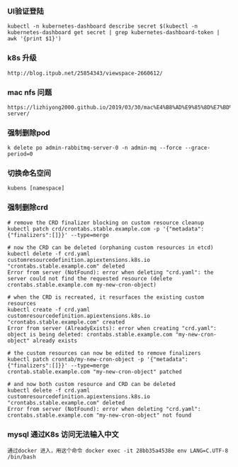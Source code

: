 ### UI验证登陆
    kubectl -n kubernetes-dashboard describe secret $(kubectl -n kubernetes-dashboard get secret | grep kubernetes-dashboard-token | awk '{print $1}')

### k8s 升级
    http://blog.itpub.net/25854343/viewspace-2660612/

### mac nfs 问题
    https://lizhiyong2000.github.io/2019/03/30/mac%E4%B8%AD%E9%85%8D%E7%BD%AEnfs-server/

### 强制删除pod
    k delete po admin-rabbitmq-server-0 -n admin-mq --force --grace-period=0
    
### 切换命名空间
    kubens [namespace]
    
### 强制删除crd
    # remove the CRD finalizer blocking on custom resource cleanup
    kubectl patch crd/crontabs.stable.example.com -p '{"metadata":{"finalizers":[]}}' --type=merge
    
    # now the CRD can be deleted (orphaning custom resources in etcd)
    kubectl delete -f crd.yaml 
    customresourcedefinition.apiextensions.k8s.io "crontabs.stable.example.com" deleted
    Error from server (NotFound): error when deleting "crd.yaml": the server could not find the requested resource (delete crontabs.stable.example.com my-new-cron-object)
    
    # when the CRD is recreated, it resurfaces the existing custom resources
    kubectl create -f crd.yaml
    customresourcedefinition.apiextensions.k8s.io "crontabs.stable.example.com" created
    Error from server (AlreadyExists): error when creating "crd.yaml": object is being deleted: crontabs.stable.example.com "my-new-cron-object" already exists
    
    # the custom resources can now be edited to remove finalizers
    kubectl patch crontab/my-new-cron-object -p '{"metadata":{"finalizers":[]}}' --type=merge
    crontab.stable.example.com "my-new-cron-object" patched
    
    # and now both custom resource and CRD can be deleted
    kubectl delete -f crd.yaml 
    customresourcedefinition.apiextensions.k8s.io "crontabs.stable.example.com" deleted
    Error from server (NotFound): error when deleting "crd.yaml": crontabs.stable.example.com "my-new-cron-object" not found


### mysql 通过K8s 访问无法输入中文
    通过docker 进入，用这个命令 docker exec -it 28bb35a4538e env LANG=C.UTF-8 /bin/bash
